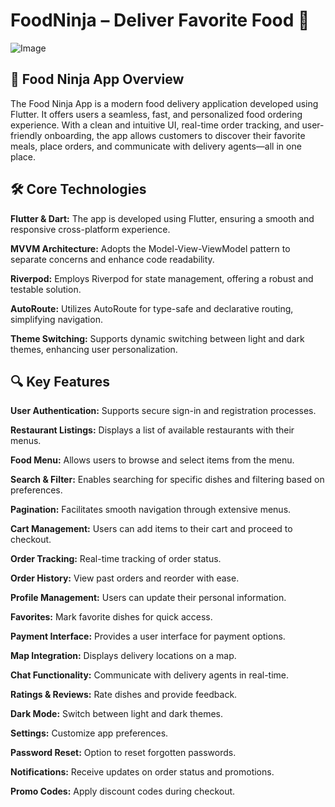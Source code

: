 # FoodNinja – Deliver Favorite Food 🥢

![Image](https://github.com/user-attachments/assets/3029c5f8-ffef-4e9b-be7f-68a5e9033863)

## 🍔 Food Ninja App Overview

The Food Ninja App is a modern food delivery application developed using Flutter. It offers users a seamless, fast, and personalized food ordering experience. With a clean and intuitive UI, real-time order tracking, and user-friendly onboarding, the app allows customers to discover their favorite meals, place orders, and communicate with delivery agents—all in one place.

## 🛠️ Core Technologies

**Flutter & Dart:** The app is developed using Flutter, ensuring a smooth and responsive cross-platform experience.

**MVVM Architecture:** Adopts the Model-View-ViewModel pattern to separate concerns and enhance code readability.

**Riverpod:** Employs Riverpod for state management, offering a robust and testable solution.

**AutoRoute:** Utilizes AutoRoute for type-safe and declarative routing, simplifying navigation.

**Theme Switching:** Supports dynamic switching between light and dark themes, enhancing user personalization.

## 🔍 Key Features

**User Authentication:** Supports secure sign-in and registration processes.

**Restaurant Listings:** Displays a list of available restaurants with their menus.

**Food Menu:** Allows users to browse and select items from the menu.

**Search & Filter:** Enables searching for specific dishes and filtering based on preferences.

**Pagination:** Facilitates smooth navigation through extensive menus.

**Cart Management:** Users can add items to their cart and proceed to checkout.

**Order Tracking:** Real-time tracking of order status.

**Order History:** View past orders and reorder with ease.

**Profile Management:** Users can update their personal information.

**Favorites:** Mark favorite dishes for quick access.

**Payment Interface:** Provides a user interface for payment options.

**Map Integration:** Displays delivery locations on a map.

**Chat Functionality:** Communicate with delivery agents in real-time.

**Ratings & Reviews:** Rate dishes and provide feedback.

**Dark Mode:** Switch between light and dark themes.

**Settings:** Customize app preferences.

**Password Reset:** Option to reset forgotten passwords.

**Notifications:** Receive updates on order status and promotions.

**Promo Codes:** Apply discount codes during checkout.


